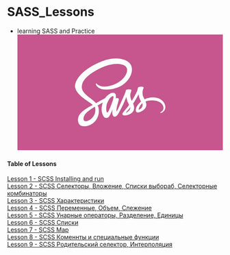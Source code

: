 # SASS_Lessons
- learning SASS and Practice 
![sass](sass-cover.jpg)
#### Table of Lessons
[Lesson 1 - SCSS Installing and run](/Lesson%201/README.md)<br>
[Lesson 2 - SCSS Селекторы, Вложение, Списки выбораб, Селекторные комбинаторы](/Lesson%202/README.md)<br>
[Lesson 3 - SCSS Характеристики](/Lesson%203/README.md)<br> 
[Lesson 4 - SCSS Переменные, Объем, Слежение](/Lesson%204/README.md)<br>
[Lesson 5 - SCSS Унарные операторы, Разделение, Единицы](/Lesson%205/README.md)<br>
[Lesson 6 - SCSS Списки](/Lesson%206/README.md)<br>
[Lesson 7 - SCSS Map](/Lesson%207/README.md)<br>
[Lesson 8 - SCSS Коменнты и специальные функции](/Lesson%208/README.md)<br>
[Lesson 9 - SCSS Родительский селектор, Интерполяция](/Lesson%209/README.md)<br>



